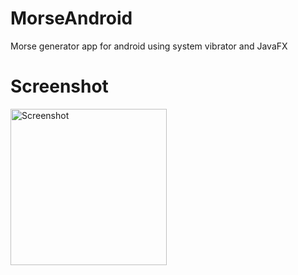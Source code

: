 # MorseAndroid
Morse generator app for android using system vibrator and JavaFX
# Screenshot
<img src="https://user-images.githubusercontent.com/61402409/169580492-907ab99e-4a4a-4ea4-9186-296f0ce02974.jpg" alt="Screenshot" width="250" />
